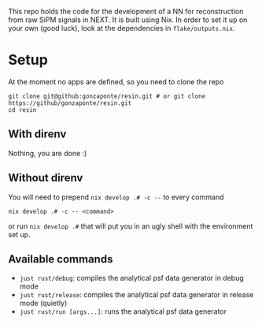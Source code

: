 This repo holds the code for the development of a NN for reconstruction from raw SiPM signals in NEXT. It is built using Nix. In order to set it up on your own (good luck), look at the dependencies in `flake/outputs.nix`.

# Setup

At the moment no apps are defined, so you need to clone the repo
```
git clone git@github:gonzaponte/resin.git # or git clone https://github/gonzaponte/resin.git
cd resin
```

## With direnv
Nothing, you are done :)

## Without direnv
You will need to prepend `nix develop .# -c --` to every command
```
nix develop .# -c -- <command>
```

or run `nix develop .#` that will put you in an ugly shell with the environment set up.

## Available commands
- `just rust/debug`: compiles the analytical psf data generator in debug mode
- `just rust/release`: compiles the analytical psf data generator in release mode (quietly)
- `just rust/run [args...]`: runs the analytical psf data generator
